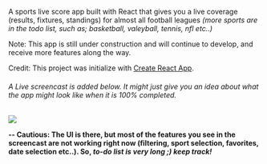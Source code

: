 
A sports live score app built with React that gives you a live coverage (results, fixtures, standings) for almost all football leagues <i>(more sports are in the todo list, such as; basketball, valeyball, tennis, nfl etc..)</i>

Note: This app is still under construction and will continue to develop, and receive more features along the way. 


Credit: This project was initialize with [Create React App](https://github.com/facebookincubator/create-react-app).

<h6>A Live screencast is added below. It might just give you an idea about what the app might look like when it is 100% completed. </h6>

<img src="https://www.flexiblewebdesign.com/live-score.gif">

<b>-- Cautious: The UI is there, but most of the features you see in the screencast are not working right now (filtering, sport selection, favorites, date selection etc..). So, <i>to-do<i> list is very long ;) keep track!</b>


